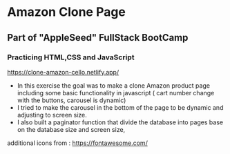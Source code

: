 # Amazon Clone Page
## Part of "AppleSeed" FullStack BootCamp
### Practicing HTML,CSS and JavaScript

https://clone-amazon-cello.netlify.app/

- In this exercise the goal was to make a clone Amazon product page including some basic functionality in javascript ( cart number change with the buttons, carousel is dynamic)
- I tried to make the carousel in the bottom of the page to be dynamic and adjusting to screen size.
- I also built a paginator function that divide the database into pages base on the database size and screen size,
 
additional icons from :
https://fontawesome.com/



